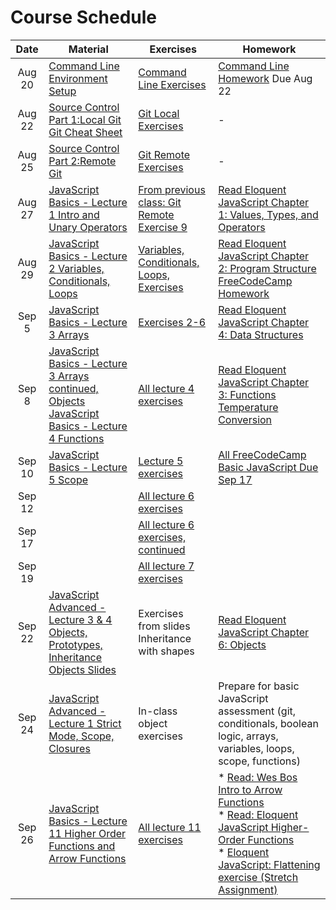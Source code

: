 # Course Schedule

|  Date  | Material                                                                                                                                                                  | Exercises                                                                                           | Homework                                                                                                                                                                                             |
| :----: | ------------------------------------------------------------------------------------------------------------------------------------------------------------------------- | --------------------------------------------------------------------------------------------------- | ---------------------------------------------------------------------------------------------------------------------------------------------------------------------------------------------------- |
| Aug 20 | [Command Line](./lectures/02-command-line) <br/> [Environment Setup](environment.md)                                                                                      | [Command Line Exercises](./lectures/02-command-line/exercises.md)                                   | [Command Line Homework](./lectures/02-command-line/homework.md) Due Aug 22                                                                                                                           |
| Aug 22 | [Source Control Part 1:Local Git](./lectures/03-source-control)<br/>[Git Cheat Sheet](./lectures/03-source-control/git-cheatsheet.pdf)                                    | [Git Local Exercises](./lectures/03-source-control/exercises-local.md)                              | -                                                                                                                                                                                                    |
| Aug 25 | [Source Control Part 2:Remote Git](./lectures/03-source-control)                                                                                                          | [Git Remote Exercises](./lectures/03-source-control/exercises-remote.md)                            | -                                                                                                                                                                                                    |
| Aug 27 | [JavaScript Basics - Lecture 1 Intro and Unary Operators](./lectures/04-javascript-basics)                                                                                | [From previous class: Git Remote Exercise 9](./lectures/03-source-control/exercises-remote.md)      | [Read Eloquent JavaScript Chapter 1: Values, Types, and Operators](https://eloquentjavascript.net/01_values.html)                                                                                    |
| Aug 29 | [JavaScript Basics - Lecture 2 Variables, Conditionals, Loops](./lectures/04-javascript-basics)                                                                           | [Variables, Conditionals, Loops, Exercises](./lectures/04-javascript-basics/lecture02-exercises.md) | [Read Eloquent JavaScript Chapter 2: Program Structure](https://eloquentjavascript.net/02_program_structure.html) <br>[FreeCodeCamp Homework](./lectures/04-javascript-basics/lecture02-homework.md) |
| Sep 5  | [JavaScript Basics - Lecture 3 Arrays](./lectures/04-javascript-basics)                                                                                                   | [Exercises 2-6](./lectures/04-javascript-basics/lecture03-exercises.md)                             | [Read Eloquent JavaScript Chapter 4: Data Structures](https://eloquentjavascript.net/04_data.html)                                                                                                   |
| Sep 8  | [JavaScript Basics - Lecture 3 Arrays continued, Objects](./lectures/04-javascript-basics)<br/>[JavaScript Basics - Lecture 4 Functions](./lectures/04-javascript-basics) | [All lecture 4 exercises](./lectures/04-javascript-basics/lecture04-exercises.md)                   | [Read Eloquent JavaScript Chapter 3: Functions](https://eloquentjavascript.net/03_functions.html)<br>[Temperature Conversion](https://classroom.github.com/a/BNcJkRjq)                               |
| Sep 10 | [JavaScript Basics - Lecture 5 Scope](./lectures/04-javascript-basics)                                                                                                    | [Lecture 5 exercises](./lectures/04-javascript-basics/lecture05-exercises.md)                       | [All FreeCodeCamp Basic JavaScript Due Sep 17](https://learn.freecodecamp.org)                                                                                                                       |
| Sep 12 |                                                                                                                                                                           | [All lecture 6 exercises](./lectures/04-javascript-basics/lecture06-exercises.md)                   |                                                                                                                                                                                                      |
| Sep 17 |                                                                                                                                                                           | [All lecture 6 exercises, continued](./lectures/04-javascript-basics/lecture06-exercises.md)        |                                                                                                                                                                                                      |
| Sep 19 |                                                                                                                                                                           | [All lecture 7 exercises](./lectures/04-javascript-basics/lecture07-exercises.md)                   |                                                                                                                                                                                                      |
| Sep 22 | [JavaScript Advanced - Lecture 3 & 4 Objects, Prototypes, Inheritance](./lectures/05-advanced-javascript/) <br/>[Objects Slides](https://slides.com/aaronrobinson-1/javascript-objects)                                                                                                                                                                          | Exercises from slides<br/> Inheritance with shapes                  |                                                                                                                                                                                                      [Read Eloquent JavaScript Chapter 6: Objects](https://eloquentjavascript.net/06_object.html)|
| Sep 24 | [JavaScript Advanced - Lecture 1 Strict Mode, Scope, Closures](./lectures/05-advanced-javascript/)                                                                                                                                                                          | In-class object exercises                   |                                                                                                                                                                                         Prepare for basic JavaScript assessment (git, conditionals, boolean logic, arrays, variables, loops, scope, functions)|
| Sep 26 | [JavaScript Basics - Lecture 11 Higher Order Functions and Arrow Functions](./lectures/04-javascript-basics)                                                                                                                                                                          | [All lecture 11 exercises](./lectures/04-javascript-basics/lecture11-exercises.md)                   | * [Read: Wes Bos Intro to Arrow Functions](https://wesbos.com/arrow-functions/)<br/>* [Read: Eloquent JavaScript Higher-Order Functions](https://eloquentjavascript.net/05_higher_order.html)<br/>* [Eloquent JavaScript: Flattening exercise (Stretch Assignment)](https://eloquentjavascript.net/05_higher_order.html)                              |
